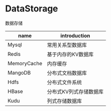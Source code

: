 # DataStorage
数据存储


|name|introduction|
|-----|-----|
|Mysql|常用关系型数据库|
|Redis|基于内存的KV数据库|
|MemoryCache|内存缓存|
|MangoDB|分布式文档数据库|
|Hdfs|分布式文件系统|
|HBase|分布式KV列式存储数据库|
|Kudu|列式存储数据库|


